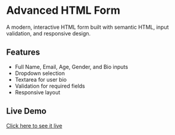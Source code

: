 # Advanced HTML Form

A modern, interactive HTML form built with semantic HTML, input validation, and responsive design.

## Features
- Full Name, Email, Age, Gender, and Bio inputs
- Dropdown selection
- Textarea for user bio
- Validation for required fields
- Responsive layout

## Live Demo
[Click here to see it live](https://himanshuupandeyy.github.io/Advanced-Form-V2/)
